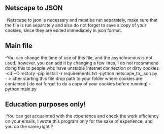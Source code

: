 ## Netscape to JSON

-Netscape to json  is necessary and must be run separately, make sure that the file is run separately and also do not forget to save a copy of your cookies, since they are edited immediately in json format.


## Main file

-You can change the time of use of this file, and the asynchronous is not used, however, you can add it by changing a few lines, I do not recommend doing this to people who have unstable Internet connection or dirty cookies
-cd ~Directory
-pip install -r requirements.txt
-python netscape_to_json.py - > after starting this file drop path to your folder where cookies are contained ( do not forget to do a copy of your cookies before running)
-python main.py

## Education purposes only!

-You can get acquainted with the experience and check the work efficiency on your emails, I wrote this program only for the sake of experience, and you do the same,right ?
